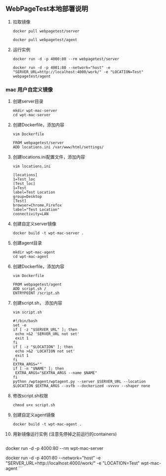 ## WebPageTest本地部署说明

1. 拉取镜像
    ```
    docker pull webpagetest/server
    
    docker pull webpagetest/agent
    ```

2. 运行实例
    ```
    docker run -d -p 4000:80 --rm webpagetest/server
    
    docker run -d -p 4001:80 --network="host" -e "SERVER_URL=http://localhost:4000/work/" -e "LOCATION=Test" webpagetest/agent
    ```
### mac 用户自定义镜像
1. 创建server目录
    ```
   mkdir wpt-mac-server
   cd wpt-mac-server
    ```
2. 创建Dockerfile，添加内容
    ```
   vim Dockerfile
   
   FROM webpagetest/server
   ADD locations.ini /var/www/html/settings/
    ```
3. 创建locations.ini配置文件，添加内容
    ```
   vim locations.ini
   
   [locations]
   1=Test_loc
   [Test_loc]
   1=Test
   label=Test Location
   group=Desktop
   [Test]
   browser=Chrome,Firefox
   label="Test Location"
   connectivity=LAN
    ```
4. 创建自定义server镜像
    ```
   docker build -t wpt-mac-server .
    ```
5. 创建agent目录
    ```
   mkdir wpt-mac-agent
   cd wpt-mac-agent
    ```
6. 创建Dockerfile，添加内容
    ```
   vim Dockerfile
   
   FROM webpagetest/agent
   ADD script.sh /
   ENTRYPOINT /script.sh
    ```
7. 创建script.sh， 添加内容
    ```
   vim script.sh
   
   #!/bin/bash
   set -e
   if [ -z "$SERVER_URL" ]; then
     echo >&2 'SERVER_URL not set'
     exit 1
   fi
   if [ -z "$LOCATION" ]; then
     echo >&2 'LOCATION not set'
     exit 1
   fi
   EXTRA_ARGS=""
   if [ -n "$NAME" ]; then
     EXTRA_ARGS="$EXTRA_ARGS --name $NAME"
   fi
   python /wptagent/wptagent.py --server $SERVER_URL --location $LOCATION $EXTRA_ARGS --xvfb --dockerized -vvvvv --shaper none
    ```
8. 修改script.sh权限
    ```
   chmod u+x script.sh
    ```   
9. 创建自定义agent镜像
    ```
   docker build -t wpt-mac-agent .
    ```
10. 用新镜像运行实例 (注意先停掉之前运行的containers)
    ```
   docker run -d -p 4000:80 --rm wpt-mac-server
       
   docker run -d -p 4001:80 --network="host" -e "SERVER_URL=http://localhost:4000/work/" -e "LOCATION=Test" wpt-mac-agent
    ```   
